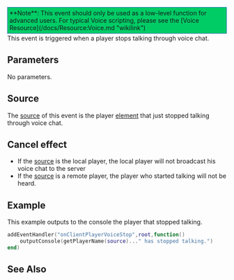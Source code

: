 <div style="border: 1px dotted blue; background: #00CC66;padding:4px;margin-bottom:2px;">
**Note**: This event should only be used as a low-level function for advanced users. For typical Voice scripting, please see the [Voice Resource](/docs/Resource:Voice.md "wikilink")

</div>
This event is triggered when a player stops talking through voice chat.

Parameters
----------

No parameters.

Source
------

The [source](/docs/event_system#Event_source.md "wikilink") of this event is the player [element](/element.md "wikilink") that just stopped talking through voice chat.

Cancel effect
-------------

-   If the [source](/docs/event_system#Event_source.md "wikilink") is the local player, the local player will not broadcast his voice chat to the server
-   If the [source](/docs/event_system#Event_source.md "wikilink") is a remote player, the player who started talking will not be heard.

Example
-------

This example outputs to the console the player that stopped talking.

``` lua
addEventHandler("onClientPlayerVoiceStop",root,function()
    outputConsole(getPlayerName(source)..." has stopped talking.")
end)
```

See Also
--------
